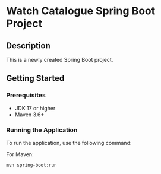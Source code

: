 # Watch Catalogue Spring Boot Project

## Description
This is a newly created Spring Boot project.

## Getting Started
### Prerequisites
- JDK 17 or higher
- Maven 3.6+

### Running the Application
To run the application, use the following command:

For Maven:
```sh
mvn spring-boot:run
